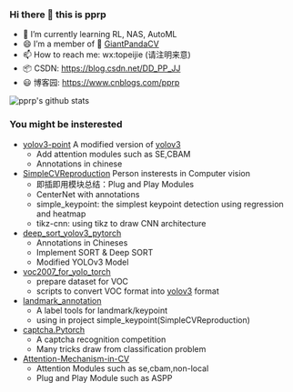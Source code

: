 ### Hi there 👋 this is pprp

- 🌱 I’m currently learning RL, NAS, AutoML
- :smile: I’m a member of :panda_face: [GiantPandaCV](https://github.com/GiantPandaCV)
- 📫 How to reach me: wx:topeijie (请注明来意)
- :package: CSDN: https://blog.csdn.net/DD_PP_JJ
- :smiley: 博客园: https://www.cnblogs.com/pprp

![pprp's github stats](https://github-readme-stats.vercel.app/api?username=pprp&show_icons=true&count_private=true&hide=prs&theme=default_repocard)

### You might be insterested

- [yolov3-point](https://github.com/GiantPandaCV/yolov3-point) A modified version of [yolov3](https://github.com/ultralytics/yolov3)
  - Add attention modules such as SE,CBAM
  - Annotations in chinese
- [SimpleCVReproduction](https://github.com/pprp/SimpleCVReproduction) Person insterests in Computer vision
  - 即插即用模块总结：Plug and Play Modules 
  - CenterNet with annotations
  - simple_keypoint: the simplest keypoint detection using regression and heatmap
  - tikz-cnn: using tikz to draw CNN architecture
- [deep_sort_yolov3_pytorch](https://github.com/pprp/deep_sort_yolov3_pytorch) 
  - Annotations in Chineses
  - Implement SORT & Deep SORT
  - Modified YOLOv3 Model
- [voc2007_for_yolo_torch](https://github.com/pprp/voc2007_for_yolo_torch) 
  - prepare dataset for VOC 
  - scripts to convert VOC format into [yolov3](https://github.com/ultralytics/yolov3) format
- [landmark_annotation](https://github.com/pprp/landmark_annotation)
  - A label tools for landmark/keypoint
  - using in project simple_keypoint(SimpleCVReproduction)
- [captcha.Pytorch](https://github.com/pprp/captcha.Pytorch)
  - A captcha recognition competition
  - Many tricks draw from classification problem
- [Attention-Mechanism-in-CV](https://github.com/pprp/Attention-Mechanism-in-CV)
  - Attention Modules such as se,cbam,non-local
  - Plug and Play Module such as ASPP
